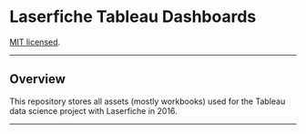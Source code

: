 # Laserfiche Tableau Dashboards

[MIT licensed](https://github.com/PaulTran47/Tableau/blob/master/LICENCE.md).

---

## Overview

This repository stores all assets (mostly workbooks) used for the Tableau data science project with Laserfiche in 2016.

---
